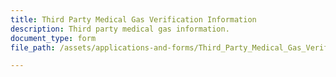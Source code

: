 ```yaml
---
title: Third Party Medical Gas Verification Information
description: Third party medical gas information.
document_type: form
file_path: /assets/applications-and-forms/Third_Party_Medical_Gas_Verification.pdf

---
```

